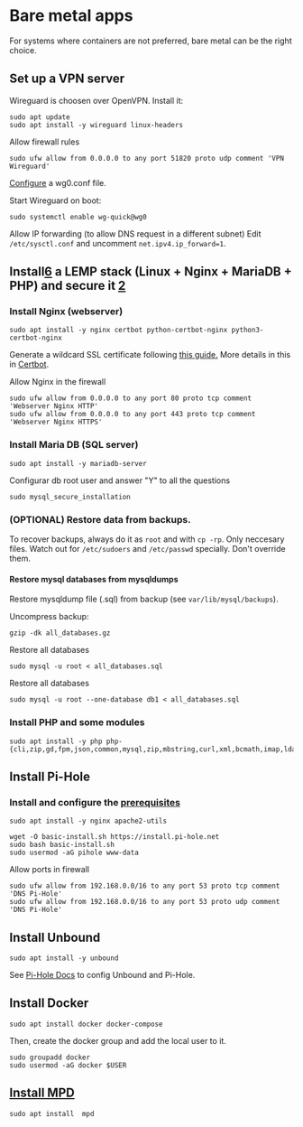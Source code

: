 # Bare metal apps
For systems where containers are not preferred, bare metal can be the right choice.


## Set up a VPN server
Wireguard is choosen over OpenVPN. Install it:
```
sudo apt update
sudo apt install -y wireguard linux-headers
```

Allow firewall rules
```
sudo ufw allow from 0.0.0.0 to any port 51820 proto udp comment 'VPN Wireguard'
```

[Configure][1] a wg0.conf file. 

Start Wireguard on boot:
```
sudo systemctl enable wg-quick@wg0
```

Allow IP forwarding (to allow DNS request in a different subnet)
Edit `/etc/sysctl.conf` and uncomment `net.ipv4.ip_forward=1`.


## Install[6] a LEMP stack (Linux + Nginx + MariaDB + PHP) and secure it [2]
### Install Nginx (webserver)
```
sudo apt install -y nginx certbot python-certbot-nginx python3-certbot-nginx
```

Generate a wildcard SSL certificate following [this guide.][7]
More details in this in [Certbot][3].

Allow Nginx in the firewall
```
sudo ufw allow from 0.0.0.0 to any port 80 proto tcp comment 'Webserver Nginx HTTP'
sudo ufw allow from 0.0.0.0 to any port 443 proto tcp comment 'Webserver Nginx HTTPS'
```


### Install Maria DB (SQL server)
```
sudo apt install -y mariadb-server
```

Configurar db root user and answer "Y" to all the questions
```
sudo mysql_secure_installation
```

###  (OPTIONAL) Restore data from backups.
To recover backups, always do it as `root` and with `cp -rp`. Only neccesary files. Watch out for `/etc/sudoers` and `/etc/passwd` specially. Don't override them.

#### Restore mysql databases from mysqldumps
Restore mysqldump file (.sql) from backup (see `var/lib/mysql/backups`).

Uncompress backup:
```
gzip -dk all_databases.gz
```

Restore all databases
```
sudo mysql -u root < all_databases.sql
```

Restore all databases
```
sudo mysql -u root --one-database db1 < all_databases.sql
```


### Install PHP and some modules
```
sudo apt install -y php php-{cli,zip,gd,fpm,json,common,mysql,zip,mbstring,curl,xml,bcmath,imap,ldap,intl,gmp,imagick,cgi,sqlite3}
```


## Install Pi-Hole
### Install and configure the [prerequisites][4]
```
sudo apt install -y nginx apache2-utils
```

```
wget -O basic-install.sh https://install.pi-hole.net
sudo bash basic-install.sh
sudo usermod -aG pihole www-data
```

Allow ports in firewall
```
sudo ufw allow from 192.168.0.0/16 to any port 53 proto tcp comment 'DNS Pi-Hole'
sudo ufw allow from 192.168.0.0/16 to any port 53 proto udp comment 'DNS Pi-Hole'
```

## Install Unbound
```
sudo apt install -y unbound
```

See [Pi-Hole Docs][5] to config Unbound and Pi-Hole.

## Install Docker
```
sudo apt install docker docker-compose
```

Then, create the docker group and add the local user to it.
```
sudo groupadd docker
sudo usermod -aG docker $USER
```

## [Install MPD][6]
```
sudo apt install  mpd
```

[1]: https://www.wireguard.com/quickstart/
[6]: https://www.digitalocean.com/community/tutorials/how-to-install-linux-apache-mariadb-php-lamp-stack-on-debian-10
[2]: https://www.digitalocean.com/community/tutorials/how-to-secure-nginx-with-let-s-encrypt-on-debian-10
[7]: https://medium.com/@alitou/getting-a-wildcard-ssl-certificate-using-certbot-and-deploy-on-nginx-15b8ffa34157
[3]: https://certbot.eff.org/lets-encrypt/debianbuster-nginx
[4]: https://docs.pi-hole.net/guides/webserver/nginx/
[5]: https://docs.pi-hole.net/guides/dns/unbound/
[6]: https://blog.desdelinux.net/music-player-daemon-configuracion-simple-y-algunos-usos-extra/
